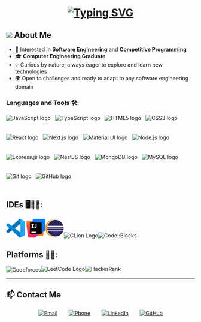 <h1 align="center">
  <a href="https://git.io/typing-svg">
    <img src="https://readme-typing-svg.herokuapp.com?font=Monaco&weight=600&size=28&pause=1000&color=FF0000&center=true&vCenter=true&width=600&lines=Hello%2C+There!+%F0%9F%91%8B;This+is+Mohamed+Alnagar+👨‍🎓;Software+Engineer;Full-Stack+Developer;Competitive+Programmer;Nice+to+meet+you!" alt="Typing SVG" />
  </a>
</h1>

##  <img src = "https://i.pinimg.com/originals/3f/7e/4e/3f7e4eff7c96e9fe4b8b4b1ff3f7bdb5.gif" width = 6.5%> About Me  

- 👀 Interested in **Software Engineering** and **Competitive Programming**  
- 🎓 **Computer Engineering Graduate**  
- 💡 Curious by nature, always eager to explore and learn new technologies  
- 🌍 Open to challenges and ready to adapt to any software engineering domain  


### Languages and Tools 🛠: ###
<div align="left" style="display: flex; align-items: center; gap: 12px; flex-wrap: wrap;">

  <!-- Front-end Languages -->
  <img src="https://cdn.jsdelivr.net/gh/devicons/devicon/icons/javascript/javascript-original.svg" height="40" alt="JavaScript logo" title="JavaScript" />
  <img src="https://cdn.jsdelivr.net/gh/devicons/devicon/icons/typescript/typescript-original.svg" height="40" alt="TypeScript logo" title="TypeScript" />
  <img src="https://cdn.jsdelivr.net/gh/devicons/devicon/icons/html5/html5-original.svg" height="40" alt="HTML5 logo" title="HTML5" />
  <img src="https://cdn.jsdelivr.net/gh/devicons/devicon/icons/css3/css3-original.svg" height="40" alt="CSS3 logo" title="CSS3" />

  <!-- Frameworks / Libraries -->
  <img src="https://cdn.jsdelivr.net/gh/devicons/devicon/icons/react/react-original.svg" height="40" alt="React logo" title="React" />
  <img src="https://cdn.jsdelivr.net/gh/devicons/devicon/icons/nextjs/nextjs-original.svg" height="40" alt="Next.js logo" title="Next.js" />
  <img src="https://cdn.jsdelivr.net/gh/devicons/devicon/icons/materialui/materialui-original.svg" height="40" alt="Material UI logo" title="Material UI" />
 <!-- <img src="https://cdn.jsdelivr.net/gh/devicons/devicon/icons/tailwindcss/tailwindcss-original-wordmark.svg" height="40" alt="Tailwind CSS logo" title="Tailwind CSS" /> -->

  <!-- Back-end / Databases -->
  <img src="https://cdn.jsdelivr.net/gh/devicons/devicon/icons/nodejs/nodejs-original.svg" height="40" alt="Node.js logo" title="Node.js" />
  <img src="https://cdn.jsdelivr.net/gh/devicons/devicon/icons/express/express-original.svg" height="40" alt="Express.js logo" title="Express.js" />
  <img src="https://cdn.jsdelivr.net/gh/devicons/devicon/icons/nestjs/nestjs-original.svg" height="40" alt="NestJS logo" title="NestJS" />
  <img src="https://cdn.jsdelivr.net/gh/devicons/devicon/icons/mongodb/mongodb-original.svg" height="40" alt="MongoDB logo" title="MongoDB" />
 <!-- <img src="https://cdn.jsdelivr.net/gh/devicons/devicon/icons/postgresql/postgresql-original.svg" height="40" alt="PostgreSQL logo" title="PostgreSQL" /> -->
  <img src="https://cdn.jsdelivr.net/gh/devicons/devicon/icons/mysql/mysql-original.svg" height="40" alt="MySQL logo" title="MySQL" />

  <!-- Tools / Version Control -->
  <img src="https://cdn.jsdelivr.net/gh/devicons/devicon/icons/git/git-original.svg" height="40" alt="Git logo" title="Git" />
  <img src="https://cdn.jsdelivr.net/gh/devicons/devicon/icons/github/github-original.svg" height="40" alt="GitHub logo" title="GitHub" />

  <!-- Others -->
 <!-- <img src="https://cdn.jsdelivr.net/gh/devicons/devicon/icons/redux/redux-original.svg" height="40" alt="Redux logo" title="Redux" /> -->
  <!--<img src="https://cdn.jsdelivr.net/gh/devicons/devicon/icons/graphql/graphql-plain.svg" height="40" alt="GraphQL logo" title="GraphQL" /> -->

</div>



## IDEs 🖥️🧑‍💻:

<img src="https://raw.githubusercontent.com/devicons/devicon/master/icons/vscode/vscode-original.svg" alt="VS Code Logo" width="50" height="50"/> <img src="https://raw.githubusercontent.com/devicons/devicon/master/icons/intellij/intellij-original.svg" alt="IntelliJ IDEA Logo" width="50" height="50"/><img src="https://raw.githubusercontent.com/devicons/devicon/master/icons/eclipse/eclipse-original.svg" alt="Eclipse Logo" width="50" height="50"/><img src="https://resources.jetbrains.com/storage/products/company/brand/logos/CLion_icon.svg" alt="CLion Logo" width="50" height="50"/><img src="https://images-wixmp-ed30a86b8c4ca887773594c2.wixmp.com/i/feaf74a2-da81-42f2-9c50-37686d02557a/d73n2y9-fc7e0a66-1dd8-42d2-9aba-29a33990067b.png/v1/fit/w_512,h_512/code__blocks_icon_by_grabusz_d73n2y9-375w-2x.png" alt="Code::Blocks" width="50">






 
## Platforms 🔧🔑:
 <img align="center" alt="Codeforces"  width="50" height="50" src="https://play-lh.googleusercontent.com/WsR_f03nbqW3qZjCZeXUYmnmhSWXo3hQhLX9hgl9QHydCgbXQi_VJeAwnmtuIgTHKdQ=w240-h480-rw" /><img src="https://upload.wikimedia.org/wikipedia/commons/1/19/LeetCode_logo_black.png" alt="LeetCode Logo" width="50" height="50"/><img src="https://upload.wikimedia.org/wikipedia/commons/4/40/HackerRank_Icon-1000px.png" alt="HackerRank" width="50">


___

## 📫 Contact Me

<div align="center" style="margin: 20px 0; display: flex; gap: 30px; justify-content: center; flex-wrap: wrap;">

  <!-- Email -->
  <a href="mailto:mohamedalnagar432@gmail.com" target="_blank">
    <img src="https://img.shields.io/badge/Email-mohamedalnagar432%40gmail.com-ff3b30?logo=gmail&logoColor=white" alt="Email" height="100">
  </a>

  <!-- Phone -->
  <a href="tel:+201142238538" target="_blank">
    <img src="https://img.shields.io/badge/Phone-%2B20%20114%20223%208538-00c853?logo=phone&logoColor=white" alt="Phone" height="250">
  </a>

  <!-- LinkedIn -->
  <a href="https://www.linkedin.com/in/mohamed-alnagar-eng/" target="_blank">
    <img src="https://img.shields.io/badge/LinkedIn-Profile-0077b5?logo=linkedin&logoColor=white" alt="LinkedIn" height="100">
  </a>

  <!-- GitHub -->
  <a href="https://github.com/mohamed-alnagar" target="_blank">
    <img src="https://img.shields.io/badge/GitHub-Profile-000000?logo=github&logoColor=white" alt="GitHub" height="100">
  </a>

</div>



<!--
 <img src="https://media.giphy.com/media/hvRJCLFzcasrR4ia7z/giphy.gif" width="28">
👋
**mohamed-alnagar/mohamed-alnagar** is a ✨ _special_ ✨ repository because its `README.md` (this file) appears on your GitHub profile.

Here are some ideas to get you started:

- 🔭 I’m currently working on ...
- 🌱 I’m currently learning ...
- 👯 I’m looking to collaborate on ...
- 🤔 I’m looking for help with ...
- 💬 Ask me about ...
- 📫 How to reach me: ...
- 😄 Pronouns: ...
- ⚡ Fun fact: ...
-->
